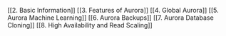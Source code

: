 [[2. Basic Information]]
[[3. Features of Aurora]]
[[4. Global Aurora]]
[[5. Aurora Machine Learning]]
[[6. Aurora Backups]]
[[7. Aurora Database Cloning]]
[[8. High Availability and Read Scaling]]
